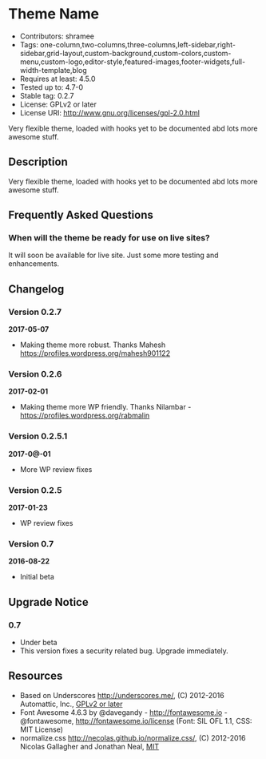 # Theme Name

* Contributors: shramee
* Tags: one-column,two-columns,three-columns,left-sidebar,right-sidebar,grid-layout,custom-background,custom-colors,custom-menu,custom-logo,editor-style,featured-images,footer-widgets,full-width-template,blog
* Requires at least: 4.5.0
* Tested up to: 4.7-0
* Stable tag: 0.2.7
* License: GPLv2 or later
* License URI: http://www.gnu.org/licenses/gpl-2.0.html

Very flexible theme, loaded with hooks yet to be documented abd lots more awesome stuff.

## Description
Very flexible theme, loaded with hooks yet to be documented abd lots more awesome stuff.

## Frequently Asked Questions

### When will the theme be ready for use on live sites?

It will soon be available for live site. Just some more testing and enhancements.

## Changelog

### Version 0.2.7
**2017-05-07**
* Making theme more robust. Thanks Mahesh https://profiles.wordpress.org/mahesh901122

### Version 0.2.6
**2017-02-01**
* Making theme more WP friendly. Thanks Nilambar - https://profiles.wordpress.org/rabmalin

### Version 0.2.5.1
**2017-0@-01**
* More WP review fixes

### Version 0.2.5
**2017-01-23**
* WP review fixes

### Version 0.7
**2016-08-22**
* Initial beta

## Upgrade Notice

### 0.7
* Under beta
* This version fixes a security related bug.  Upgrade immediately.

## Resources
* Based on Underscores http://underscores.me/, (C) 2012-2016 Automattic, Inc., [GPLv2 or later](https://www.gnu.org/licenses/gpl-2.0.html)
* Font Awesome 4.6.3 by @davegandy - http://fontawesome.io - @fontawesome, http://fontawesome.io/license (Font: SIL OFL 1.1, CSS: MIT License)
* normalize.css http://necolas.github.io/normalize.css/, (C) 2012-2016 Nicolas Gallagher and Jonathan Neal, [MIT](http://opensource.org/licenses/MIT)
